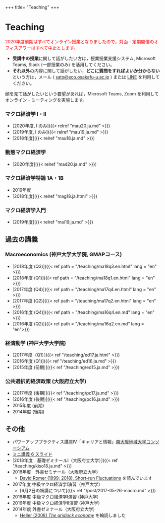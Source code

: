 +++
title= "Teaching"
+++

# Teaching

<span style="color: red;">2020年度前期はすべてオンライン授業となりましたので，対面・定期開催のオフィスアワーはすべて中止とします。</span>

- **受講中の授業**に関して話がしたい方は，授業授業支援システム, Microsoft Teams, Slack (一部授業のみ) を活用してください。
- **それ以外**の内容に関して話がしたい，**どこに質問をすればよいか分からない**という方は，メール ( sato@eco.osakafu-u.ac.jp ) または [LINE](https://lin.ee/abGbNBI) を利用してください。

顔を見て話がしたいという要望があれば，Microsoft Teams, Zoom を利用してオンライン・ミーティングを実施します。

<!-- REMOVED UNTIL UNIVERSITY RE-OPENING

**研究室**: 大阪府立大学なかもずキャンパス B1棟319号室<br>
**オフィスアワー受付時間**:

月　12:20〜12:50  
火　12:20〜12:50

その他の時間に面会を希望する方は、mail@kenjisato.jp 宛にメールしてください。

-->

### マクロ経済学 I・II

- [2020年度, I のみ]({{< relref "mau20.ja.md" >}})
- [2019年度, I のみ]({{< relref "mau19.ja.md" >}})
- [2018年度]({{< relref "mau18.ja.md" >}})

### 動態マクロ経済学

- [2020年度]({{< relref "mad20.ja.md" >}})

### マクロ経済学特論 1A・1B

- 2019年度
- [2018年度]({{< relref "mag18.ja.html" >}})

### マクロ経済学入門

- [2019年度]({{< relref "mai19.ja.md" >}})


## 過去の講義

### Macroeconomics (神戸大学大学院, GMAPコース)

- [2018年度 (Q3)]({{< ref path = "/teaching/ma18q3.en.html" lang = "en" >}})
- [2018年度 (Q1)]({{< ref path = "/teaching/ma18q1.en.html" lang = "en" >}})
- [2017年度 (Q4)]({{< ref path = "/teaching/ma17q4.en.html" lang = "en" >}})
- [2017年度 (Q2)]({{< ref path = "/teaching/ma17q2.en.html" lang = "en" >}})
- [2016年度 (Q4)]({{< ref path = "/teaching/ma16q4.en.md" lang = "en" >}})
- [2016年度 (Q2)]({{< ref path = "/teaching/ma16q2.en.md" lang = "en">}})

### 経済動学 (神戸大学大学院)

- [2017年度（Q1）]({{< ref "/teaching/ed17.ja.html" >}})
- [2016年度 (Q1)]({{< ref "/teaching/ed16.ja.md" >}})
- [2015年度 (前期)]({{< ref "/teaching/ed15.ja.md" >}})


### 公共選択的経済政策 (大阪府立大学)

- [2017年度 (後期)]({{< ref "/teaching/pc17.ja.md" >}})
- [2016年度 (後期)]({{< ref "/teaching/pc16.ja.md" >}})
- 2015年度 (前期)
- 2014年度 (後期)

## その他

-  パワーアッププラクティス講座IV「キャリアと情報」[南大阪地域大学コンソーシアム](http://www.osaka-unicon.org/)
  - [ミニ講義 6 スライド](/files/pp4/PP4.pdf)
- [2018年度　基礎ゼミナールI（大阪府立大学）]({{< ref "/teaching/kiso18.ja.md" >}})
- 2018年度　外書ゼミナール（大阪府立大学）
  - [David Romer (1999; 2018). Short-run Fluctuations](https://eml.berkeley.edu/~dromer/papers/Romer%20Short-Run%20Fluctuations%20January2018.pdf) を読んでいます
- 2017年度 中級マクロ経済学I演習（神戸大学）
  - [6月2日の補講について]({{< ref "/post/2017-05-26-macro.md" >}})
- 2016年度 中級マクロ経済学I演習 (神戸大学)
- 2016年度 中級マクロ経済学II演習 (神戸大学)
- 2014年度 外書ゼミナール（大阪府立大学)
  - [Heller (2008) _The gridlock economy_](http://www.amazon.co.jp/Gridlock-Economy-Ownership-Markets-Innovation/dp/0465029167/relref=tmm_hrd_swatch_0?_encoding=UTF8&qid=&sr=) を輪読しました

